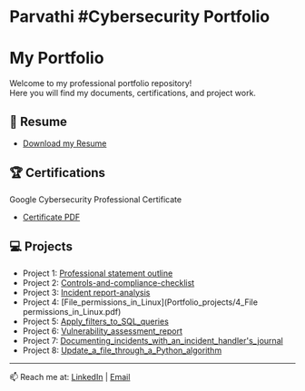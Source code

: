 # Parvathi #Cybersecurity Portfolio 
# My Portfolio

Welcome to my professional portfolio repository!  
Here you will find my documents, certifications, and project work.

## 📄 Resume
- [Download my Resume](PARVATHI_RESUME_CYBERSECURITY.pdf)

## 🏆 Certifications
Google Cybersecurity Professional Certificate
- [Certificate PDF](Coursera_R7ZLY7J57A88)

## 💻 Projects
- Project 1: [Professional statement outline](Portfolio_projects/1_Professional_statement_outline.pdf)
- Project 2: [Controls-and-compliance-checklist](Portfolio_projects/2_PARVATHI_Controls-and-compliance-checklist.pdf)
- Project 3: [Incident report-analysis](Portfolio_projects/3_Incident_report_analysis.pdf)
- Project 4: [File_permissions_in_Linux](Portfolio_projects/4_File permissions_in_Linux.pdf)
- Project 5: [Apply_filters_to_SQL_queries](Portfolio_projects/5_Apply_filters_to_SQL_queries.pdf)
- Project 6: [Vulnerability_assessment_report](Portfolio_projects/6_Vulnerability_assessment_report_template.pdf)
- Project 7: [Documenting_incidents_with_an_incident_handler's_journal](Portfolio_projects/7_Documenting_incidents_with_an_incident_handler's_journal.pdf)
- Project 8: [Update_a_file_through_a_Python_algorithm](Portfolio_projects/8_Update_a_file_through_a_Python_algorithm.pdf)
---
📫 Reach me at: [ LinkedIn](https://linkedin.com/in/yourprofile) | [Email](mailto:youremail@example.com)
